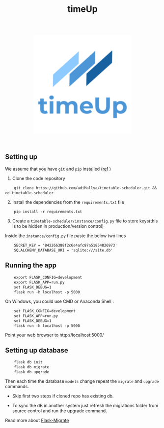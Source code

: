<h1 align="center">timeUp</h1></br>

<br>
<p align="center">
<img width="320px" src="tt_scheduler/static/images/logo-1.png" alt="timeUp logo"></img>
</p><br>


## Setting up 

We assume that you have `git` and `pip` installed ([ref](https://packaging.python.org/guides/installing-using-linux-tools/#arch-linux) )

1. Clone the code repository 
```
    git clone https://github.com/adiMallya/timetable-scheduler.git && cd timetable-scheduler
```
2. Install the dependencies from the `requirements.txt` file
```
    pip install -r requirements.txt
```
3. Create a `timetable-scheduler/instance/config.py` file to store keys(this is to be hidden in production/version control)

Inside the `instance/config.py` file paste the below two lines
```
    SECRET_KEY = '842266388f2c6e4afc87a51854826973'
    SQLALCHEMY_DATABASE_URI = 'sqlite:///site.db'
```

## Running the app

```
    export FLASK_CONFIG=development
    export FLASK_APP=run.py
    set FLASK_DEBUG=1
    flask run -h localhost -p 5000
```
On Windows, you could use CMD or Anaconda Shell :

```
    set FLASK_CONFIG=development
    set FLASK_APP=run.py
    set FLASK_DEBUG=1
    flask run -h localhost -p 5000
```
Point your web browser to http://localhost:5000/



## Setting up database

```
    flask db init 
    flask db migrate
    flask db upgrade
```

Then each time the database ```models``` change repeat the ```migrate``` and ```upgrade``` commands.

- Skip first two steps if cloned repo has existing db.

- To sync the dB in another system just refresh the migrations folder from source control and run the upgrade command.

Read more about [Flask-Migrate](https://qxf2.com/blog/database-migration-flask-migrate/)